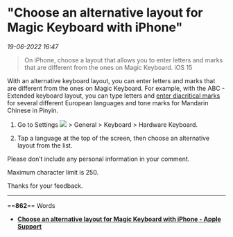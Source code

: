 # "Choose an alternative layout for Magic Keyboard with iPhone"

*19-06-2022 16:47* 

> On iPhone, choose a layout that allows you to enter letters and marks that are different from the ones on Magic Keyboard.
iOS 15

With an alternative keyboard layout, you can enter letters and marks that are different from the ones on Magic Keyboard. For example, with the ABC - Extended keyboard layout, you can type letters and [enter diacritical marks](https://support.apple.com/guide/iphone/enter-characters-with-diacritical-marks-iphe62573ac4/15.0/ios/15.0) for several different European languages and tone marks for Mandarin Chinese in Pinyin.

1.  Go to Settings ![](https://help.apple.com/assets/6222428998C2CE34C75A5252/6222428B98C2CE34C75A5267/en_US/492fec5aff74dbdef9b526177c3804b4.png) > General > Keyboard > Hardware Keyboard.
    
2.  Tap a language at the top of the screen, then choose an alternative layout from the list.
    

Please don’t include any personal information in your comment.

Maximum character limit is 250.

Thanks for your feedback.
***

==**862**== Words

- **[Choose an alternative layout for Magic Keyboard with iPhone - Apple Support](https://support.apple.com/guide/iphone/choose-an-alternative-keyboard-layout-iph3814bb7d5/ios)**
